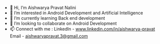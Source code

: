 - 👋 Hi, I’m Aishwarya Pravat Nalini
- 👀 I’m interested in Android Development and Artificial Intelligence
- 🌱 I’m currently learning Back end development
- 💞️ I’m looking to collaborate on Android Development
- 📫 Connect with me :
LinkedIn - www.linkedin.com/in/aishwarya-pravat
Email - aishwaryapravat.3@gmail.com

<!---
aishpn5/aishpn5 is a ✨ special ✨ repository because its `README.md` (this file) appears on your GitHub profile.
You can click the Preview link to take a look at your changes.
--->
